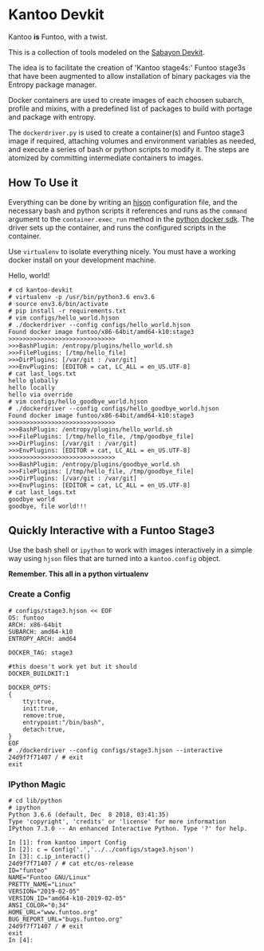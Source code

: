 # Kantoo Devkit #

Kantoo **is** Funtoo, with a twist.

This is a collection of tools modeled on the [Sabayon Devkit](https://github.com/Sabayon/devkit).

The idea is to facilitate the creation of 'Kantoo stage4s:' Funtoo stage3s that have been augmented to allow
installation of binary packages via the Entropy package manager.

Docker containers are used to create images of each choosen subarch, profile and mixins, with a predefined list of 
packages to build with portage and package with entropy.

The `dockerdriver.py` is used to create a container(s) and Funtoo stage3 image if required, attaching volumes and environment variables as needed, and 
execute a series of bash or python scripts to modify it. The steps are atomized by committing intermediate containers 
to images.

## How To Use it ##

Everything can be done by writing an [hjson](hjson.org) configuration file, and the necessary bash and python scripts it
references and runs as the `command` argument to the `container.exec_run` method in the 
[python docker sdk](https://docker-py.readthedocs.io/en/stable/index.html). The driver sets up the container, and runs 
the configured scripts in the container.

Use `virtualenv` to isolate everything nicely. You must have a working docker install on your development machine.

Hello, world!

```commandline
# cd kantoo-devkit
# virtualenv -p /usr/bin/python3.6 env3.6
# source env3.6/bin/activate
# pip install -r requirements.txt
# vim configs/hello_world.hjson
# ./dockerdriver --config configs/hello_world.hjson
Found docker image funtoo/x86-64bit/amd64-k10:stage3
>>>>>>>>>>>>>>>>>>>>>>>>>>>>>>
>>>BashPlugin: /entropy/plugins/hello_world.sh
>>>FilePlugins: [/tmp/hello_file]
>>>DirPlugins: [/var/git : /var/git]
>>>EnvPlugins: [EDITOR = cat, LC_ALL = en_US.UTF-8]
# cat last_logs.txt
hello globally
hello locally
hello via override
# vim configs/hello_goodbye_world.hjson
# ./dockerdriver --config configs/hello_goodbye_world.hjson
Found docker image funtoo/x86-64bit/amd64-k10:stage3
>>>>>>>>>>>>>>>>>>>>>>>>>>>>>>
>>>BashPlugin: /entropy/plugins/hello_world.sh
>>>FilePlugins: [/tmp/hello_file, /tmp/goodbye_file]
>>>DirPlugins: [/var/git : /var/git]
>>>EnvPlugins: [EDITOR = cat, LC_ALL = en_US.UTF-8]
>>>>>>>>>>>>>>>>>>>>>>>>>>>>>>
>>>BashPlugin: /entropy/plugins/goodbye_world.sh
>>>FilePlugins: [/tmp/hello_file, /tmp/goodbye_file]
>>>DirPlugins: [/var/git : /var/git]
>>>EnvPlugins: [EDITOR = cat, LC_ALL = en_US.UTF-8]
# cat last_logs.txt
goodbye world
goodbye, file world!!!
```
## Quickly Interactive with a Funtoo Stage3 ##
Use the bash shell or `ipython` to work with images interactively in a simple way using `hjson` files that are turned into a `kantoo.config` object.

**Remember. This all in a python virtualenv**

### Create a Config ###
```commandline
# configs/stage3.hjson << EOF
OS: funtoo
ARCH: x86-64bit
SUBARCH: amd64-k10
ENTROPY_ARCH: amd64

DOCKER_TAG: stage3

#this doesn't work yet but it should
DOCKER_BUILDKIT:1

DOCKER_OPTS:
{
    tty:true,
    init:true,
    remove:true,
    entrypoint:"/bin/bash",
    detach:true,
}
EOF
# ./dockerdriver --config configs/stage3.hjson --interactive
24d9f7f71407 / # exit
exit
```

### IPython Magic ###

```commandline
# cd lib/python
# ipython
Python 3.6.6 (default, Dec  8 2018, 03:41:35) 
Type 'copyright', 'credits' or 'license' for more information
IPython 7.3.0 -- An enhanced Interactive Python. Type '?' for help.

In [1]: from kantoo import Config
In [2]: c = Config('.','../../configs/stage3.hjson')
In [3]: c.ip_interact() 
24d9f7f71407 / # cat etc/os-release
ID="funtoo"
NAME="Funtoo GNU/Linux"
PRETTY_NAME="Linux"
VERSION="2019-02-05"
VERSION_ID="amd64-k10-2019-02-05"
ANSI_COLOR="0;34"
HOME_URL="www.funtoo.org"
BUG_REPORT_URL="bugs.funtoo.org"
24d9f7f71407 / # exit
exit
In [4]:

````
